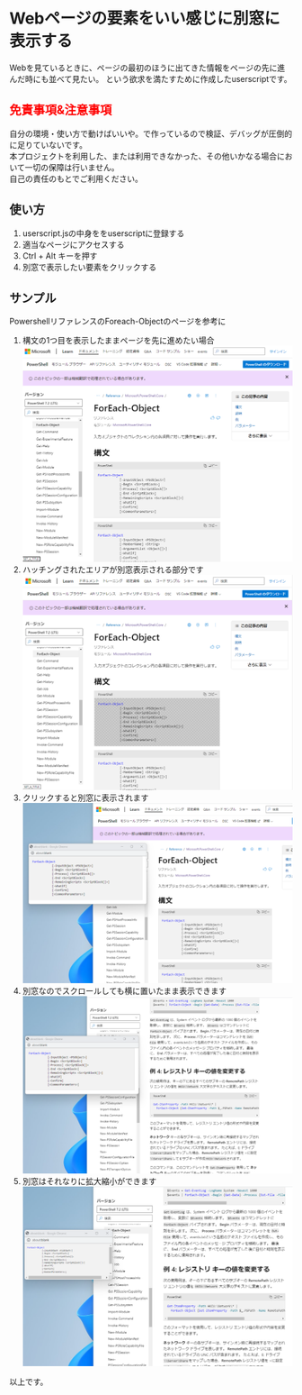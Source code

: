 # Webページの要素をいい感じに別窓に表示する

Webを見ているときに、ページの最初のほうに出てきた情報をページの先に進んだ時にも並べて見たい。 
という欲求を満たすために作成したuserscriptです。

## <span style="color:red">免責事項&注意事項</span>

自分の環境・使い方で動けばいいや。で作っているので検証、デバッグが圧倒的に足りていないです。  
本プロジェクトを利用した、または利用できなかった、その他いかなる場合において一切の保障は行いません。  
自己の責任のもとでご利用ください。

## 使い方

1. userscript.jsの中身ををuserscriptに登録する
1. 適当なページにアクセスする
1. Ctrl + Alt キーを押す
1. 別窓で表示したい要素をクリックする

## サンプル

PowershellリファレンスのForeach-Objectのページを参考に 

1. 構文の1つ目を表示したままページを先に進めたい場合 
![画像1](https://raw.githubusercontent.com/gachuchu/github_images/main/float_element/pic00.png?raw=true)
1. ハッチングされたエリアが別窓表示される部分です 
![画像1](https://raw.githubusercontent.com/gachuchu/github_images/main/float_element/pic01.png?raw=true)
1. クリックすると別窓に表示されます 
![画像1](https://raw.githubusercontent.com/gachuchu/github_images/main/float_element/pic02.png?raw=true)
1. 別窓なのでスクロールしても横に置いたまま表示できます
![画像1](https://raw.githubusercontent.com/gachuchu/github_images/main/float_element/pic03.png?raw=true)
1. 別窓はそれなりに拡大縮小ができます
![画像1](https://raw.githubusercontent.com/gachuchu/github_images/main/float_element/pic04.png?raw=true)

以上です。
